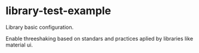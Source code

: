 # library-test-example
Library basic configuration.


Enable threeshaking based on standars and practices aplied by libraries like material ui.

